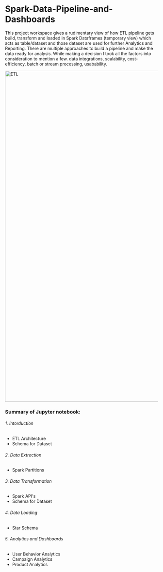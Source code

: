 # Spark-Data-Pipeline-and-Dashboards

   This project workspace gives a rudimentary view of how ETL pipeline gets build, transform and loaded in Spark Dataframes (temporary view) which acts as table/dataset and those dataset are used for further Analytics and Reporting. There are multiple approaches to build a pipeline and make the data ready for analysis. While making a decision I took all the factors into consideration to mention a few. data integrations, scalability, cost-efficiency, batch or stream processing, usabability.
   
<img width="1086" alt="ETL" src="https://user-images.githubusercontent.com/900824/114146170-22d3fa80-98cc-11eb-99eb-1b1474b425a3.png">

### Summary of Jupyter notebook:
###### 1. Intorduction
- ETL Architecture
- Schema for Dataset 
###### 2. Data Extraction
- Spark Partitions
###### 3. Data Transformation
- Spark API's
- Schema for Dataset
###### 4. Data Loading 
- Star Schema
###### 5. Analytics and Dashboards
- User Behavior Analytics
- Campaign Analytics
- Product Analytics
